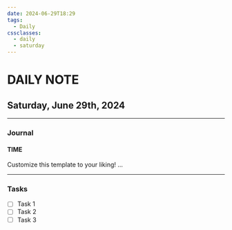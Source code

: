 ```yaml
---
date: 2024-06-29T18:29
tags:
  - Daily
cssclasses:
  - daily
  - saturday
---
```

# DAILY NOTE
## Saturday, June 29th, 2024
***
### Journal
#### TIME
Customize this template to your liking!
...
***
### Tasks
- [ ] Task 1
- [ ] Task 2
- [ ] Task 3